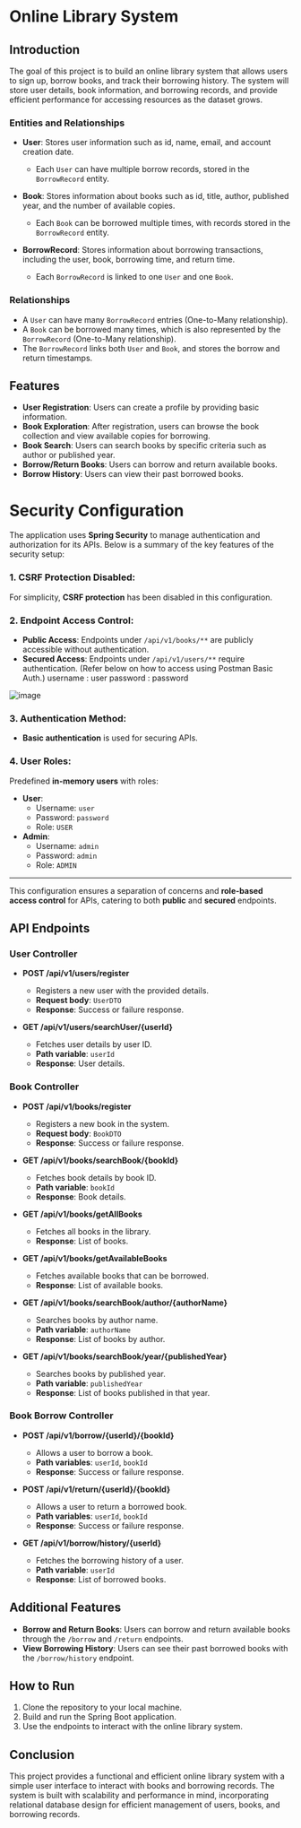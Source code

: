 # Online Library System

## Introduction

The goal of this project is to build an online library system that allows users to sign up, borrow books, and track their borrowing history. The system will store user details, book information, and borrowing records, and provide efficient performance for accessing resources as the dataset grows.

### Entities and Relationships

- **User**: Stores user information such as id, name, email, and account creation date.
  - Each `User` can have multiple borrow records, stored in the `BorrowRecord` entity.
  
- **Book**: Stores information about books such as id, title, author, published year, and the number of available copies.
  - Each `Book` can be borrowed multiple times, with records stored in the `BorrowRecord` entity.

- **BorrowRecord**: Stores information about borrowing transactions, including the user, book, borrowing time, and return time.
  - Each `BorrowRecord` is linked to one `User` and one `Book`.

### Relationships
- A `User` can have many `BorrowRecord` entries (One-to-Many relationship).
- A `Book` can be borrowed many times, which is also represented by the `BorrowRecord` (One-to-Many relationship).
- The `BorrowRecord` links both `User` and `Book`, and stores the borrow and return timestamps.

## Features

- **User Registration**: Users can create a profile by providing basic information.
- **Book Exploration**: After registration, users can browse the book collection and view available copies for borrowing.
- **Book Search**: Users can search books by specific criteria such as author or published year.
- **Borrow/Return Books**: Users can borrow and return available books.
- **Borrow History**: Users can view their past borrowed books.

# Security Configuration




The application uses **Spring Security** to manage authentication and authorization for its APIs. Below is a summary of the key features of the security setup:

### 1. CSRF Protection Disabled:
For simplicity, **CSRF protection** has been disabled in this configuration.

### 2. Endpoint Access Control:
- **Public Access**: Endpoints under `/api/v1/books/**` are publicly accessible without authentication.
- **Secured Access**: Endpoints under `/api/v1/users/**` require authentication. (Refer below on how to access using Postman Basic Auth.)
username : user
password : password

![image](https://github.com/user-attachments/assets/ef62fd6a-5f95-4172-9501-ff52882e53de)

### 3. Authentication Method:
- **Basic authentication** is used for securing APIs.

### 4. User Roles:
Predefined **in-memory users** with roles:
- **User**: 
  - Username: `user`
  - Password: `password`
  - Role: `USER`
- **Admin**: 
  - Username: `admin`
  - Password: `admin`
  - Role: `ADMIN`

---

This configuration ensures a separation of concerns and **role-based access control** for APIs, catering to both **public** and **secured** endpoints.


## API Endpoints

### User Controller

- **POST /api/v1/users/register**
  - Registers a new user with the provided details.
  - **Request body**: `UserDTO`
  - **Response**: Success or failure response.

- **GET /api/v1/users/searchUser/{userId}**
  - Fetches user details by user ID.
  - **Path variable**: `userId`
  - **Response**: User details.

### Book Controller

- **POST /api/v1/books/register**
  - Registers a new book in the system.
  - **Request body**: `BookDTO`
  - **Response**: Success or failure response.

- **GET /api/v1/books/searchBook/{bookId}**
  - Fetches book details by book ID.
  - **Path variable**: `bookId`
  - **Response**: Book details.

- **GET /api/v1/books/getAllBooks**
  - Fetches all books in the library.
  - **Response**: List of books.

- **GET /api/v1/books/getAvailableBooks**
  - Fetches available books that can be borrowed.
  - **Response**: List of available books.

- **GET /api/v1/books/searchBook/author/{authorName}**
  - Searches books by author name.
  - **Path variable**: `authorName`
  - **Response**: List of books by author.

- **GET /api/v1/books/searchBook/year/{publishedYear}**
  - Searches books by published year.
  - **Path variable**: `publishedYear`
  - **Response**: List of books published in that year.

### Book Borrow Controller

- **POST /api/v1/borrow/{userId}/{bookId}**
  - Allows a user to borrow a book.
  - **Path variables**: `userId`, `bookId`
  - **Response**: Success or failure response.

- **POST /api/v1/return/{userId}/{bookId}**
  - Allows a user to return a borrowed book.
  - **Path variables**: `userId`, `bookId`
  - **Response**: Success or failure response.

- **GET /api/v1/borrow/history/{userId}**
  - Fetches the borrowing history of a user.
  - **Path variable**: `userId`
  - **Response**: List of borrowed books.

## Additional Features

- **Borrow and Return Books**: Users can borrow and return available books through the `/borrow` and `/return` endpoints.
- **View Borrowing History**: Users can see their past borrowed books with the `/borrow/history` endpoint.

## How to Run

1. Clone the repository to your local machine.
2. Build and run the Spring Boot application.
3. Use the endpoints to interact with the online library system.

## Conclusion

This project provides a functional and efficient online library system with a simple user interface to interact with books and borrowing records. The system is built with scalability and performance in mind, incorporating relational database design for efficient management of users, books, and borrowing records.
